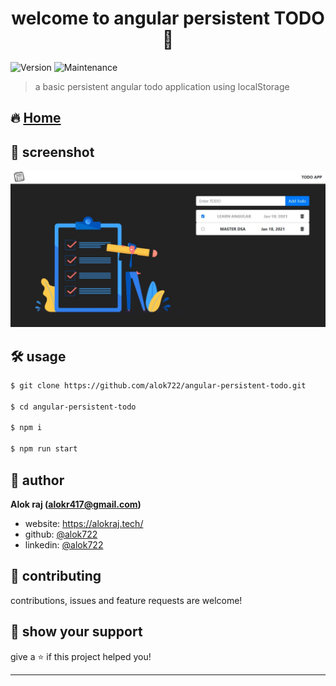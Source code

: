 <h1 align="center">welcome to angular persistent TODO 👋</h1>
<p>
  <img alt="Version" src="https://img.shields.io/badge/version-1.0.0-blue.svg?cacheSeconds=2592000" />
  <img alt="Maintenance" src="https://img.shields.io/badge/Maintained-yes-blue.svg" />
</p>

> a basic persistent angular todo application using localStorage

## 🔥 [Home](https://alok722.github.io/angular-persistent-todo/)

## 📸 screenshot
![demo](./src/assets/demo.JPG)

## 🛠 usage

```sh
$ git clone https://github.com/alok722/angular-persistent-todo.git

$ cd angular-persistent-todo

$ npm i

$ npm run start
```

## 👤 author

 **Alok raj (alokr417@gmail.com)**

* website: https://alokraj.tech/
* github: [@alok722](https://github.com/alok722)
* linkedin: [@alok722](https://linkedin.com/in/alok722)


## 🤝 contributing

contributions, issues and feature requests are welcome!

## 🙌 show your support

give a ⭐️ if this project helped you!


***
